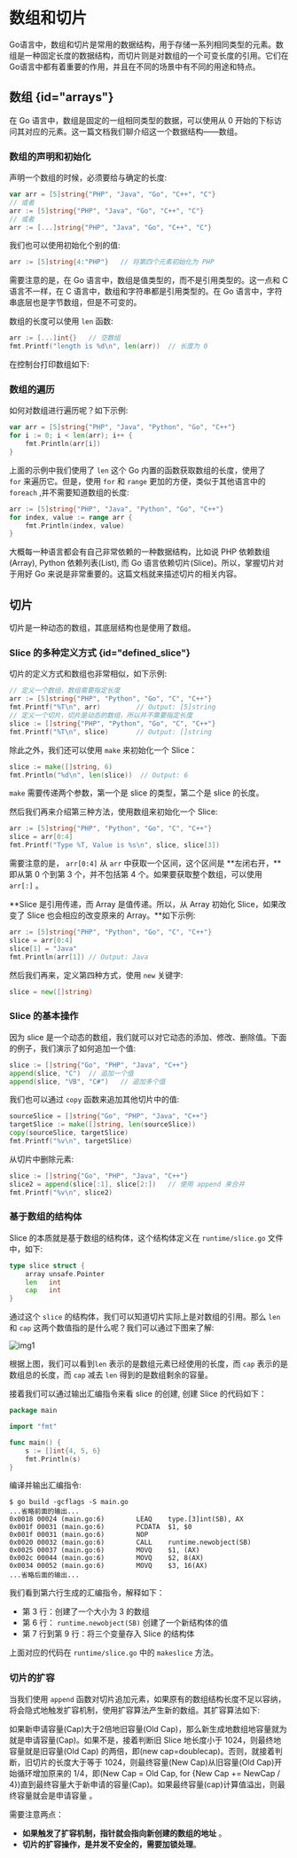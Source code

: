 # 数组和切片

Go语言中，数组和切片是常用的数据结构，用于存储一系列相同类型的元素。数组是一种固定长度的数据结构，而切片则是对数组的一个可变长度的引用。它们在Go语言中都有着重要的作用，并且在不同的场景中有不同的用途和特点。

## 数组 {id="arrays"}

在 Go 语言中，数组是固定的一组相同类型的数据，可以使用从 0 开始的下标访问其对应的元素。这一篇文档我们聊介绍这一个数据结构——数组。

### 数组的声明和初始化

声明一个数组的时候，必须要给与确定的长度:

```go
var arr = [5]string{"PHP", "Java", "Go", "C++", "C"}
// 或者
arr := [5]string{"PHP", "Java", "Go", "C++", "C"}
// 或者
arr := [...]string{"PHP", "Java", "Go", "C++", "C"}
```

我们也可以使用初始化个别的值:

```go
arr := [5]string{4:"PHP"}   // 将第四个元素初始化为 PHP
```

需要注意的是，在 Go 语言中，数组是值类型的，而不是引用类型的。这一点和 C 语言不一样，在 C 语言中，数组和字符串都是引用类型的。在 Go 语言中，字符串底层也是字节数组，但是不可变的。

数组的长度可以使用 `len` 函数:

```go
arr := [...]int{}	// 空数组
fmt.Printf("length is %d\n", len(arr))	// 长度为 0
```

在控制台打印数组如下:

### 数组的遍历

如何对数组进行遍历呢？如下示例:

```go
var arr = [5]string{"PHP", "Java", "Python", "Go", "C++"}
for i := 0; i < len(arr); i++ {
	fmt.Println(arr[i])
}
```

上面的示例中我们使用了 `len` 这个 Go 内置的函数获取数组的长度，使用了 `for` 来遍历它。但是，使用 `for` 和 `range` 更加的方便，类似于其他语言中的 `foreach` ,并不需要知道数组的长度:

```go
arr := [5]string{"PHP", "Java", "Python", "Go", "C++"}
for index, value := range arr {
    fmt.Println(index, value)
}
```

大概每一种语言都会有自己非常依赖的一种数据结构，比如说 PHP 依赖数组(Array), Python 依赖列表(List), 而 Go 语言依赖切片(Slice)。所以，掌握切片对于用好 Go 来说是非常重要的。这篇文档就来描述切片的相关内容。

## 切片

切片是一种动态的数组，其底层结构也是使用了数组。

### Slice 的多种定义方式 {id="defined_slice"}

切片的定义方式和数组也非常相似，如下示例:

```go
// 定义一个数组，数组需要指定长度
arr := [5]string{"PHP", "Python", "Go", "C", "C++"}
fmt.Printf("%T\n", arr)			// Output: [5]string
// 定义一个切片，切片是动态的数组，所以并不需要指定长度
slice := []string{"PHP", "Python", "Go", "C", "C++"}
fmt.Printf("%T\n", slice)		// Output: []string
```

除此之外，我们还可以使用 `make` 来初始化一个 Slice：

```go
slice := make([]string, 6)
fmt.Println("%d\n", len(slice))  // Output: 6
```

`make` 需要传递两个参数，第一个是 slice 的类型，第二个是 slice 的长度。

然后我们再来介绍第三种方法，使用数组来初始化一个 Slice:

```go
arr := [5]string{"PHP", "Python", "Go", "C", "C++"}
slice = arr[0:4]
fmt.Printf("Type %T, Value is %s\n", slice, slice[3])
```

需要注意的是， `arr[0:4]` 从 `arr` 中获取一个区间，这个区间是 **左闭右开，**即从第 0 个到第 3 个，并不包括第 4 个。如果要获取整个数组，可以使用 `arr[:]` 。

**Slice 是引用传递，而 Array 是值传递。所以，从 Array 初始化 Slice，如果改变了 Slice 也会相应的改变原来的 Array。**如下示例:

```go
arr := [5]string{"PHP", "Python", "Go", "C", "C++"}
slice = arr[0:4]
slice[1] = "Java"
fmt.Println(arr[1]) // Output: Java
```

然后我们再来，定义第四种方式，使用 `new` 关键字:

```go
slice = new([]string)
```

### Slice 的基本操作

因为 slice 是一个动态的数组，我们就可以对它动态的添加、修改、删除值。下面的例子，我们演示了如何追加一个值:

```go
slice := []string{"Go", "PHP", "Java", "C++"}
append(slice, "C")	// 追加一个值
append(slice, "VB", "C#")   // 追加多个值
```

我们也可以通过 `copy` 函数来追加其他切片中的值:

```go
sourceSlice = []string{"Go", "PHP", "Java", "C++"}
targetSlice := make([]string, len(sourceSlice))
copy(sourceSlice, targetSlice)
fmt.Printf("%v\n", targetSlice)
```

从切片中删除元素:

```go
slice := []string{"Go", "PHP", "Java", "C++"}
slice2 = append(slice[:1], slice[2:])	// 使用 append 来合并
fmt.Printf("%v\n", slice2)
```

### 基于数组的结构体

Slice 的本质就是基于数组的结构体，这个结构体定义在 `runtime/slice.go` 文件中，如下:

```go
type slice struct {
	array unsafe.Pointer
	len   int
	cap   int
}
```

通过这个 `slice` 的结构体，我们可以知道切片实际上是对数组的引用。那么 `len` 和 `cap` 这两个数值指的是什么呢？我们可以通过下图来了解:

<img src="http://file-linker.oss-cn-hangzhou.aliyuncs.com/vvn99A2LMZtWfOVN610E.jpeg" alt="img1"/>

根据上图，我们可以看到`len` 表示的是数组元素已经使用的长度，而 `cap` 表示的是数组总的长度，而 `cap` 减去 `len` 得到的是数组剩余的容量。

接着我们可以通过输出汇编指令来看 slice 的创建, 创建 Slice 的代码如下：

```go
package main

import "fmt"

func main() {
	s := []int{4, 5, 6}
	fmt.Println(s)
}
```

编译并输出汇编指令:

```shell
$ go build -gcflags -S main.go
...省略前面的输出...
0x0018 00024 (main.go:6)        LEAQ    type.[3]int(SB), AX
0x001f 00031 (main.go:6)        PCDATA  $1, $0
0x001f 00031 (main.go:6)        NOP
0x0020 00032 (main.go:6)        CALL    runtime.newobject(SB)
0x0025 00037 (main.go:6)        MOVQ    $1, (AX)
0x002c 00044 (main.go:6)        MOVQ    $2, 8(AX)
0x0034 00052 (main.go:6)        MOVQ    $3, 16(AX)
...省略后面的输出...
```

我们看到第六行生成的汇编指令，解释如下：

- 第 3 行：创建了一个大小为 3 的数组
- 第 6 行： `runtime.newobject(SB)` 创建了一个新结构体的值
- 第 7 行到第 9 行：将三个变量存入 Slice 的结构体

上面对应的代码在 `runtime/slice.go` 中的 `makeslice` 方法。

### 切片的扩容

当我们使用 `append` 函数对切片追加元素，如果原有的数组结构长度不足以容纳，将会隐式地触发扩容机制，使用扩容算法产生新的数组。其扩容算法如下:

如果新申请容量(Cap)大于2倍地旧容量(Old Cap)，那么新生成地数组地容量就为就是申请容量(Cap)。如果不是，接着判断旧 Slice 地长度小于 1024，则最终地容量就是旧容量(Old Cap) 的两倍，即(new cap=doublecap)。否则，就接着判断，旧切片的长度大于等于 1024，则最终容量(New Cap)从旧容量(Old Cap)开始循环增加原来的 1/4，即(New Cap = Old Cap, for {New Cap += NewCap / 4})直到最终容量大于新申请的容量(Cap)。如果最终容量(cap)计算值溢出，则最终容量就会是申请容量 。

需要注意两点：

- **如果触发了扩容机制，指针就会指向新创建的数组的地址** 。
- **切片的扩容操作，是并发不安全的，需要加锁处理**。